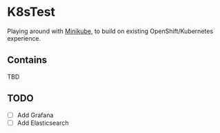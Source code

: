 # K8sTest
Playing around with [Minikube](https://linkhttps://minikube.sigs.k8s.io/docs/start/), to build on existing OpenShift/Kubernetes experience.

## Contains
TBD

## TODO
- [ ] Add Grafana
- [ ] Add Elasticsearch